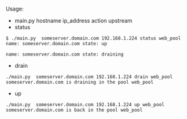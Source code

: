 Usage:
* main.py hostname ip_address action upstream
* status
```
$ ./main.py  someserver.domain.com 192.168.1.224 status web_pool
name: someserver.domain.com state: up

name: someserver.domain.com state: draining
```

* drain
```
./main.py  someserver.domain.com 192.168.1.224 drain web_pool
someserver.domain.com is draining in the pool web_pool
```

* up
```
./main.py  someserver.domain.com 192.168.1.224 up web_pool
someserver.domain.com is back in the pool web_pool
```
